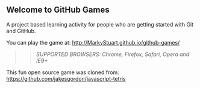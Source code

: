 ## Welcome to GitHub Games

A project based learning activity for people who are getting started with Git and GitHub.

You can play the game at: http://MarkyStuart.github.io/github-games/

>> _*SUPPORTED BROWSERS*: Chrome, Firefox, Safari, Opera and IE9+_

This fun open source game was cloned from: https://github.com/jakesgordon/javascript-tetris
